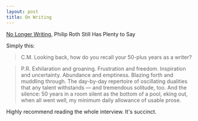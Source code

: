 ```yaml
---
layout: post
title: On Writing
---
```

[No Longer Writing](https://www.nytimes.com/2018/01/16/books/review/philip-roth-interview.html), Philip Roth Still Has Plenty to Say <!--excerpt-->

Simply this:

> C.M. Looking back, how do you recall your 50-plus years as a writer?

> P.R. Exhilaration and groaning. Frustration and freedom. Inspiration and uncertainty. Abundance and emptiness. Blazing forth and muddling through. The day-by-day repertoire of oscillating dualities that any talent withstands — and tremendous solitude, too. And the silence: 50 years in a room silent as the bottom of a pool, eking out, when all went well, my minimum daily allowance of usable prose.

Highly recommend reading the whole interview. It's succinct.
